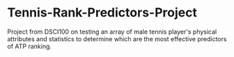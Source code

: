 # Tennis-Rank-Predictors-Project
Project from DSCI100 on testing an array of male tennis player's physical attributes and statistics to determine which are the most effective predictors of ATP ranking. 
